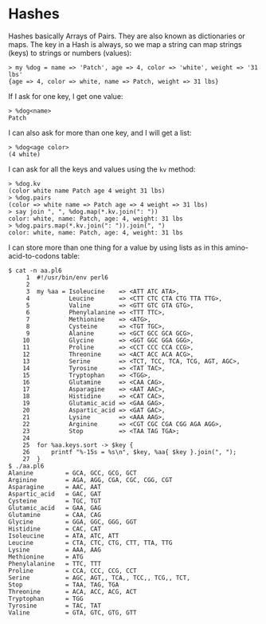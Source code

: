 # Hashes

Hashes basically Arrays of Pairs.  They are also known as dictionaries or maps.  The key in a Hash is always, so we map a string can map strings (keys) to strings or numbers (values):

```
> my %dog = name => 'Patch', age => 4, color => 'white', weight => '31 lbs'
{age => 4, color => white, name => Patch, weight => 31 lbs}
```

If I ask for one key, I get one value:

```
> %dog<name>
Patch
```

I can also ask for more than one key, and I will get a list:

```
> %dog<age color>
(4 white)
```

I can ask for all the keys and values using the ```kv``` method:

```
> %dog.kv
(color white name Patch age 4 weight 31 lbs)
> %dog.pairs
(color => white name => Patch age => 4 weight => 31 lbs)
> say join ", ", %dog.map(*.kv.join(": "))
color: white, name: Patch, age: 4, weight: 31 lbs
> %dog.pairs.map(*.kv.join(": ")).join(", ")
color: white, name: Patch, age: 4, weight: 31 lbs
```

I can store more than one thing for a value by using lists as in this amino-acid-to-codons table:

```
$ cat -n aa.pl6
     1	#!/usr/bin/env perl6
     2
     3	my %aa = Isoleucine    => <ATT ATC ATA>,
     4	         Leucine       => <CTT CTC CTA CTG TTA TTG>,
     5	         Valine        => <GTT GTC GTA GTG>,
     6	         Phenylalanine => <TTT TTC>,
     7	         Methionine    => <ATG>,
     8	         Cysteine      => <TGT TGC>,
     9	         Alanine       => <GCT GCC GCA GCG>,
    10	         Glycine       => <GGT GGC GGA GGG>,
    11	         Proline       => <CCT CCC CCA CCG>,
    12	         Threonine     => <ACT ACC ACA ACG>,
    13	         Serine        => <TCT, TCC, TCA, TCG, AGT, AGC>,
    14	         Tyrosine      => <TAT TAC>,
    15	         Tryptophan    => <TGG>,
    16	         Glutamine     => <CAA CAG>,
    17	         Asparagine    => <AAT AAC>,
    18	         Histidine     => <CAT CAC>,
    19	         Glutamic_acid => <GAA GAG>,
    20	         Aspartic_acid => <GAT GAC>,
    21	         Lysine        => <AAA AAG>,
    22	         Arginine      => <CGT CGC CGA CGG AGA AGG>,
    23	         Stop          => <TAA TAG TGA>;
    24
    25	for %aa.keys.sort -> $key {
    26	    printf "%-15s = %s\n", $key, %aa{ $key }.join(", ");
    27	}
$ ./aa.pl6
Alanine         = GCA, GCC, GCG, GCT
Arginine        = AGA, AGG, CGA, CGC, CGG, CGT
Asparagine      = AAC, AAT
Aspartic_acid   = GAC, GAT
Cysteine        = TGC, TGT
Glutamic_acid   = GAA, GAG
Glutamine       = CAA, CAG
Glycine         = GGA, GGC, GGG, GGT
Histidine       = CAC, CAT
Isoleucine      = ATA, ATC, ATT
Leucine         = CTA, CTC, CTG, CTT, TTA, TTG
Lysine          = AAA, AAG
Methionine      = ATG
Phenylalanine   = TTC, TTT
Proline         = CCA, CCC, CCG, CCT
Serine          = AGC, AGT,, TCA,, TCC,, TCG,, TCT,
Stop            = TAA, TAG, TGA
Threonine       = ACA, ACC, ACG, ACT
Tryptophan      = TGG
Tyrosine        = TAC, TAT
Valine          = GTA, GTC, GTG, GTT
```